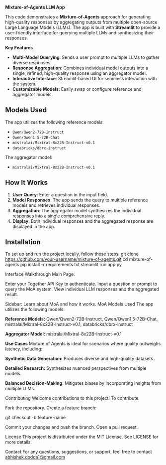 **Mixture-of-Agents LLM App**

This code demonstrates a **Mixture-of-Agents** approach for generating high-quality responses by aggregating outputs from multiple open-source Large Language Models (LLMs). 
The app is built with **Streamlit** to provide a user-friendly interface for querying multiple LLMs and synthesizing their responses.

**Key Features**

- **Multi-Model Querying**: Sends a user prompt to multiple LLMs to gather diverse responses.
- **Response Aggregation**: Combines individual model outputs into a single, refined, high-quality response using an aggregator model.
- **Interactive Interface**: Streamlit-based UI for seamless interaction with the system.
- **Customizable Models**: Easily swap or configure reference and aggregator models.

## Models Used

The app utilizes the following reference models:
- `Qwen/Qwen2-72B-Instruct`
- `Qwen/Qwen1.5-72B-Chat`
- `mistralai/Mixtral-8x22B-Instruct-v0.1`
- `databricks/dbrx-instruct`

The aggregator model:
- `mistralai/Mixtral-8x22B-Instruct-v0.1`

## How It Works

1. **User Query**: Enter a question in the input field.
2. **Model Responses**: The app sends the query to multiple reference models and retrieves individual responses.
3. **Aggregation**: The aggregator model synthesizes the individual responses into a single comprehensive reply.
4. **Display**: Both individual responses and the aggregated response are displayed in the app.

## Installation

To set up and run the project locally, follow these steps:
git clone https://github.com/your-username/mixture-of-agents.git
cd mixture-of-agents
pip install -r requirements.txt
streamlit run app.py

Interface Walkthrough
Main Page:

Enter your Together API Key to authenticate. Input a question or prompt to query the MoA system. View individual LLM responses and the aggregated result.

Sidebar:
Learn about MoA and how it works.
MoA Models Used
The app utilizes the following models:

**Reference Models:**
Qwen/Qwen2-72B-Instruct,
Qwen/Qwen1.5-72B-Chat,
mistralai/Mixtral-8x22B-Instruct-v0.1,
databricks/dbrx-instruct

**Aggregator Model:**
mistralai/Mixtral-8x22B-Instruct-v0.1

**Use Cases**
Mixture of Agents is ideal for scenarios where quality outweighs latency, including:

**Synthetic Data Generation:** Produces diverse and high-quality datasets.

**Detailed Research:** Synthesizes nuanced perspectives from multiple models.

**Balanced Decision-Making:** Mitigates biases by incorporating insights from multiple LLMs.

Contributing
Welcome contributions to this project! To contribute:

Fork the repository.
Create a feature branch:

git checkout -b feature-name

Commit your changes and push the branch.
Open a pull request.

License
This project is distributed under the MIT License. See LICENSE for more details.

Contact
For any questions, suggestions, or support, feel free to contact abhishek.dodda1@gmail.com
